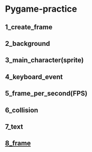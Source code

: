 # Pygame-practice
## 1_create_frame
## 2_background
## 3_main_character(sprite)
## 4_keyboard_event
## 5_frame_per_second(FPS)
## 6_collision
## 7_text
## [8_frame](https://github.com/SW-H/Pygame-practice/blob/master/8_frame.py)
